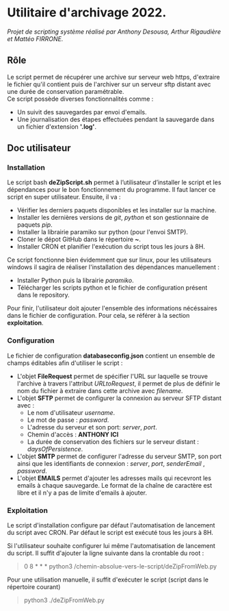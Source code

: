 # Utilitaire d'archivage 2022.

_Projet de scripting système réalisé par Anthony Desousa, Arthur Rigaudière et Mattéo FIRRONE._

## Rôle

Le script permet de récupérer une archive sur serveur web https, d'extraire le fichier qu'il contient puis de l'archiver sur un serveur sftp distant avec une durée de conservation paramétrable.<br/>
Ce script possède diverses fonctionnalités comme :

- Un suivit des sauvegardes par envoi d'emails.
- Une journalisation des étapes effectuées pendant la sauvegarde dans un fichier d'extension **'.log'**.

## Doc utilisateur

### Installation

Le script bash **deZipScript.sh** permet à l’utilisateur d’installer le script et les dépendances pour le bon fonctionnement du programme.
Il faut lancer ce script en super utilisateur. Ensuite, il va :

- Vérifier les derniers paquets disponibles et les installer sur la machine.
- Installer les dernières versions de _git_, _python_ et son gestionnaire de paquets _pip_.
- Installer la librairie paramiko sur python (pour l'envoi SMTP).
- Cloner le dépot GitHub dans le répertoire **~**.
- Installer CRON et planifier l'exécution du script tous les jours à 8H.

Ce script fonctionne bien évidemment que sur linux, pour les utilisateurs windows il sagira de réaliser l'installation des dépendances manuellement :

- Installer Python puis la librairie _paramiko_.
- Télécharger les scripts python et le fichier de configuration présent dans le repository.

Pour finir, l'utilisateur doit ajouter l'ensemble des informations nécéssaires dans le fichier de configuration. Pour cela, se référer à la section **exploitation**.

### Configuration

Le fichier de configuration **databaseconfig.json** contient un ensemble de champs éditables afin d'utiliser le script :

- L'objet **FileRequest** permet de spécifier l'URL sur laquelle se trouve l'archive à travers l'attribut _URLtoRequest_, il permet de plus de définir le nom du fichier à extraire dans cette archive avec _filename_.
- L'objet **SFTP** permet de configurer la connexion au serveur SFTP distant avec :
  - Le nom d'utilisateur _username_.
  - Le mot de passe : _password_.
  - L'adresse du serveur et son port: _server_, _port_.
  - Chemin d'accès : **ANTHONY ICI**
  - La durée de conservation des fichiers sur le serveur distant : _daysOfPersistence_.
- L'objet **SMTP** permet de configurer l'adresse du serveur SMTP, son port ainsi que les identifiants de connexion : _server_, _port_, _senderEmail_ , _password_.
- L'objet **EMAILS** permet d'ajouter les adresses mails qui recevront les emails à chaque sauvegarde. Le format de la chaîne de caractère est libre et il n'y a pas de limite d'emails à ajouter.

### Exploitation

Le script d'installation configure par défaut l'automatisation de lancement du script avec CRON. Par défaut le script est exécuté tous les jours à 8H.

Si l'utilisateur souhaite configurer lui même l'automatisation de lancement du script. Il suffit d'ajouter la ligne suivante dans la crontable du root : <br/>

> 0 8 \* \* \* python3 /chemin-absolue-vers-le-script/deZipFromWeb.py

Pour une utilisation manuelle, il suffit d'exécuter le script (script dans le répertoire courant)

> python3 ./deZipFromWeb.py
